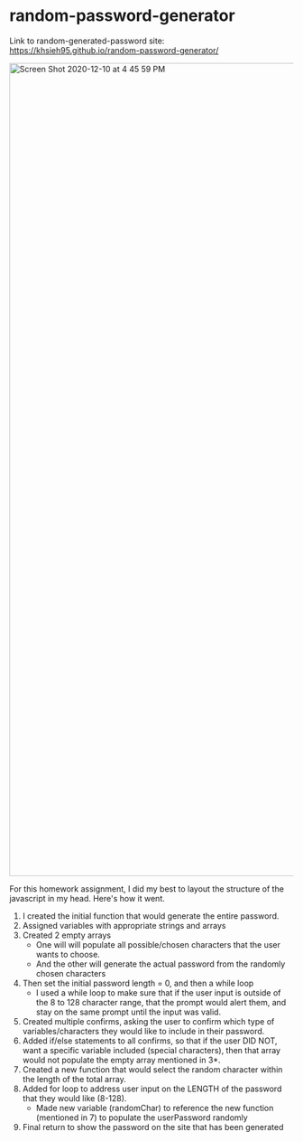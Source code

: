 # random-password-generator


Link to random-generated-password site: https://khsieh95.github.io/random-password-generator/

<img width="1440" alt="Screen Shot 2020-12-10 at 4 45 59 PM" src="https://user-images.githubusercontent.com/74025123/101847306-cae8db00-3b07-11eb-84f2-3862dab70f7f.png">


For this homework assignment, I did my best to layout the structure of the javascript in my head. Here's how it went. 

1. I created the initial function that would generate the entire password. 
2. Assigned variables with appropriate strings and arrays
3. Created 2 empty arrays
    * One will will populate all possible/chosen characters that the user wants to choose.
    * And the other will generate the actual password from the randomly chosen characters 
4. Then set the initial password length = 0, and then a while loop 
    * I used a while loop to make sure that if the user input is outside of the 8 to 128 character range, that the prompt would alert them, and stay on the same prompt until the input was valid.
5. Created multiple confirms, asking the user to confirm which type of variables/characters they would like to include in their password. 
6. Added if/else statements to all confirms, so that if the user DID NOT, want a specific variable included (special characters), then that array would not populate the empty array mentioned in 3*. 
7. Created a new function that would select the random character within the length of the total array. 
8. Added for loop to address user input on the LENGTH of the password that they would like (8-128). 
    * Made new variable (randomChar) to reference the new function (mentioned in 7) to populate the userPassword randomly
9. Final return to show the password on the site that has been generated

